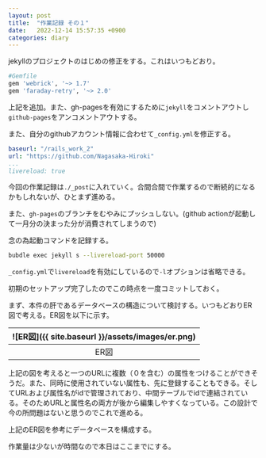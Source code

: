 ```yaml
---
layout: post
title:  "作業記録 その１"
date:   2022-12-14 15:57:35 +0900
categories: diary
---
```


jekyllのプロジェクトのはじめの修正をする。これはいつもどおり。
```ruby
#Gemfile
gem 'webrick', '~> 1.7'
gem 'faraday-retry', '~> 2.0'
```
上記を追加。また、gh-pagesを有効にするために`jekyll`をコメントアウトし`github-pages`をアンコメントアウトする。

また、自分のgithubアカウント情報に合わせて`_config.yml`を修正する。
```yml
baseurl: "/rails_work_2" 
url: "https://github.com/Nagasaka-Hiroki" 
...
livereload: true
```

今回の作業記録は`./_post`に入れていく。合間合間で作業するので断続的になるかもしれないが、ひとまず進める。

また、`gh-pages`のブランチをむやみにプッシュしない。(github actionが起動して一月分の決まった分が消費されてしまうので)

念の為起動コマンドを記録する。
```bash
bubdle exec jekyll s --livereload-port 50000
```
`_config.yml`で`livereload`を有効にしているので`-l`オプションは省略できる。

初期のセットアップ完了したのでこの時点を一度コミットしておく。

まず、本件の肝であるデータベースの構造について検討する。いつもどおりER図で考える。ER図を以下に示す。

|![ER図]({{ site.baseurl }}/assets/images/er.png)|
|:-:|
|ER図|

上記の図を考えると一つのURLに複数（０を含む）の属性をつけることができそうだ。また、同時に使用されていない属性も、先に登録することもできる。そしてURLおよび属性名がidで管理されており、中間テーブルでidで連結されている。そのためURLと属性名の両方が後から編集しやすくなっている。この設計で今の所問題はないと思うのでこれで進める。

上記のER図を参考にデータベースを構成する。

作業量は少ないが時間なので本日はここまでにする。